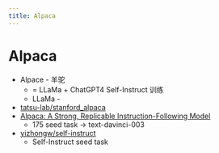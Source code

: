```yaml
---
title: Alpaca
---
```


# Alpaca

- Alpace - 羊驼
  - = LLaMa + ChatGPT4 Self-Instruct 训练
  - LLaMa -
- [tatsu-lab/stanford_alpaca](https://github.com/tatsu-lab/stanford_alpaca)
- [Alpaca: A Strong, Replicable Instruction-Following Model](https://crfm.stanford.edu/2023/03/13/alpaca.html)
  - 175 seed task -> text-davinci-003
- [yizhongw/self-instruct](https://github.com/yizhongw/self-instruct)
  -  Self-Instruct seed task
